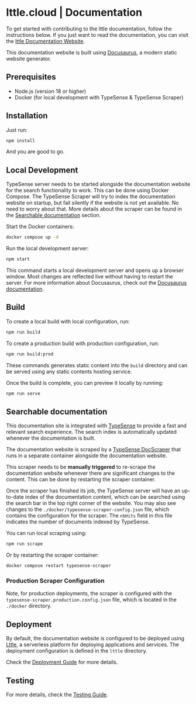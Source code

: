 # lttle.cloud | Documentation

To get started with contributing to the lttle documentation, follow the instructions below. If you just want to read the documentation, you can visit the [lttle Documentation Website](https://docs.lttle.cloud/).

This documentation website is built using [Docusaurus](https://docusaurus.io/), a modern static website generator.

## Prerequisites

- Node.js (version 18 or higher)
- Docker (for local development with TypeSense & TypeSense Scraper)

## Installation

Just run:

```bash
npm install
```

And you are good to go.

## Local Development

TypeSense server needs to be started alongside the documentation website for the search functionality to work. This can be done using Docker Compose. The TypeSense Scraper will try to index the documentation website on startup, but fail silently if the website is not yet available. No need to worry about that. More details about the scraper can be found in the [Searchable documentation](#searchable-documentation) section.

Start the Docker containers:

```bash
docker compose up -d
```

Run the local development server:

```bash
npm start
```

This command starts a local development server and opens up a browser window. Most changes are reflected live without having to restart the server. For more information about Docusaurus, check out the [Docusaurus documentation](https://docusaurus.io/docs).

## Build

To create a local build with local configuration, run:

```bash
npm run build
```

To create a production build with production configuration, run:

```bash
npm run build:prod
```

These commands generates static content into the `build` directory and can be served using any static contents hosting service.

Once the build is complete, you can preview it locally by running:

```bash
npm run serve
```

## Searchable documentation

This documentation site is integrated with [TypeSense](https://typesense.org/) to provide a fast and relevant search experience. The search index is automatically updated whenever the documentation is built.

The documentation website is scraped by a [TypeSense DocScraper](https://typesense.org/docs/guide/docsearch.html#step-1-set-up-docsearch-scraper) that runs in a separate container alongside the documentation website.

This scraper needs to be **manually triggered** to re-scrape the documentation website whenever there are significant changes to the content. This can be done by restarting the scraper container.

Once the scraper has finished its job, the TypeSense server will have an up-to-date index of the documentation content, which can be searched using the search bar in the top right corner of the website. You may also see changes to the `./docker/typesense-scraper-config.json` file, which contains the configuration for the scraper. The `nbHits` field in this file indicates the number of documents indexed by TypeSense.

You can run local scraping using:

```bash
npm run scrape
```

Or by restarting the scraper container:

```bash
docker compose restart typesense-scraper
```

### Production Scraper Configuration

Note, for production deployments, the scraper is configured with the `typesense-scraper.production.config.json` file, which is located in the `./docker` directory.

## Deployment

By default, the documentation website is configured to be deployed using [Lttle](https://lttle.cloud/), a serverless platform for deploying applications and services. The deployment configuration is defined in the `lttle` directory.

Check the [Deployment Guide](./DEPLOYMENT.md) for more details.

## Testing

For more details, check the [Testing Guide](./TESTING.md).
